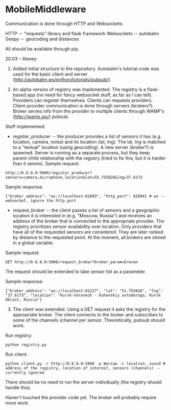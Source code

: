 MobileMiddleware
================

Communication is done through HTTP and Websockets. 

HTTP -- "requests" library and flask framework
Websockets -- autobahn
Geopy -- geocoding and distances

All should be available through pip.

20.03 – Alexey:

1) Added initial structure to the repository. Autobahn's tutorial code was used for the basic client and server (http://autobahn.ws/python/tutorials/pubsub/).

2) An alpha version of registry was implemented. The registry is a flask-based app (no need for fancy websocket stuff, as far as I can tell). Providers can register themselves. Clients can requests providers. Client-provider communication is done through servers (brokers?). Broker serves info from the provider to multiple clients through WAMP's (http://wamp.ws/) pubsub.

Stuff implemented:
* register_producer -- the producer provides a list of sensors it has (e.g. location, camera, noise) and its location (lat, lng). The lat, lng is matched to a "textual" location (using geocoding). A new server (broker?) is spawned. Server is running as a separate process, but they keep parent-child relationship with the registry (tried to fix this, but it is harder than it seems).
Sample request:

```
http://0.0.0.0:5000/register_producer?sensors=camera,microphone,location&lat=55.755826&lng=37.6173
```

Sample response:

```
{"broker_address": "ws://localhost:62893", "http_port": 62894} # ws -- websocket, ignore the http_port
```

* request_broker -- the client passes a list of sensors and a geographic location it is interested in (e.g. "Moscow, Russia") and receives an address of the broker that is connected to the appropriate provider. The registry prioritizes sensor availability over location. Only providers that have all of the requested sensors are considered. They are later ranked by distance to the requested point. At the moment, all brokers are stored in a global variable.

Sample request:

```
GET http://0.0.0.0:5000/request_broker?broker_param=Erevan
```

The request should be extended to take sensor list as a parameter.

Sample response: 

```
{"broker_address": "ws://localhost:61227", "lat": "51.755826", "lng": "37.6173", "location": "Kursk-Voronezh - Kshenskiy avtodoroga, Kursk Oblast, Russia"}
```

3) The client was extended. Using a GET request it asks the registry for the appropriate broker. The client connects to the broker and subscribes to some of the channels (channel per sensor. Theoretically, pubsub should work.

Run registry:

```
python registry.py
```

Run client:

```
python client.py -r http://0.0.0.0:5000 -p Warsaw -c location, sound # address of the registry, location of interest, sensors (channels) -- currently ignored  
```

There should be no need to run the server individually (the registry should handle this).

Haven't touched the provider code yet. The broker will probably require more work.



